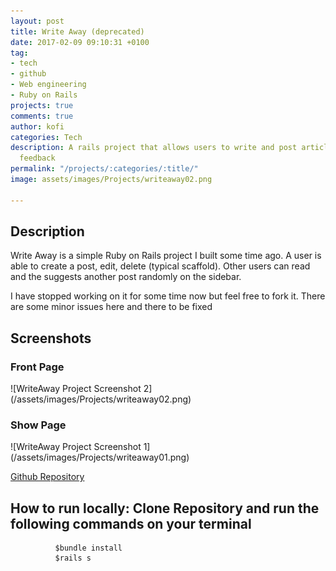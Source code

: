 ```yaml
---
layout: post
title: Write Away (deprecated)
date: 2017-02-09 09:10:31 +0100
tag:
- tech
- github
- Web engineering
- Ruby on Rails
projects: true
comments: true
author: kofi
categories: Tech
description: A rails project that allows users to write and post articles and get
  feedback
permalink: "/projects/:categories/:title/"
image: assets/images/Projects/writeaway02.png

---
```

## Description
Write Away is a simple Ruby on Rails project I built some time ago. A user is able to create a post, edit, delete (typical scaffold). Other users can read and the suggests another post randomly on the sidebar.

I have stopped working on it for some time now but feel free to fork it. There are some minor issues here and there to be fixed

<h2>Screenshots</h2>
<h3>Front Page</h3>
![WriteAway Project Screenshot 2](/assets/images/Projects/writeaway02.png)
<h3>Show Page</h3>
![WriteAway Project Screenshot 1](/assets/images/Projects/writeaway01.png)



[Github Repository](https://github.com/Tynnee/inspire)

## How to run locally: Clone Repository and run the following commands on your terminal
              $bundle install
              $rails s